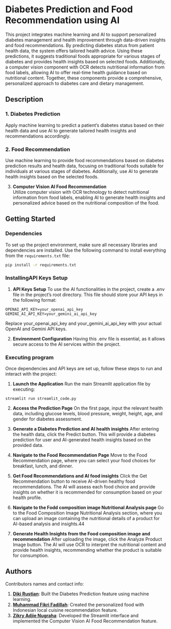 # Diabetes Prediction and Food Recommendation using AI
This project integrates machine learning and AI to support personalized diabetes management and health improvement through data-driven insights and food recommendations. By predicting diabetes status from patient health data, the system offers tailored health advice. Using these predictions, it suggests traditional foods appropriate for various stages of diabetes and provides health insights based on selected foods. Additionally, a computer vision component with OCR detects nutritional information from food labels, allowing AI to offer real-time health guidance based on nutritional content. Together, these components provide a comprehensive, personalized approach to diabetes care and dietary management.

## Description
### 1. **Diabetes Prediction**  
   Apply machine learning to predict a patient’s diabetes status based on their health data and use AI to generate tailored health insights and recommendations accordingly.

### 2. **Food Recommendation**  
   Use machine learning to provide food recommendations based on diabetes prediction results and health data, focusing on traditional foods suitable for individuals at various stages of diabetes. Additionally, use AI to generate health insights based on the selected foods.

3. **Computer Vision AI Food Recommendation**  
   Utilize computer vision with OCR technology to detect nutritional information from food labels, enabling AI to generate health insights and personalized advice based on the nutritional composition of the food.

## Getting Started

### Dependencies
To set up the project environment, make sure all necessary libraries and dependencies are installed. Use the following command to install everything from the `requirements.txt` file:

```bash
pip install -r requirements.txt
```

### InstallingAPI Keys Setup
1. **API Keys Setup**
  To use the AI functionalities in the project, create a .env file in the project’s root directory. This file should store your API keys in the following format:
  ```
  OPENAI_API_KEY=your_openai_api_key
  GEMINI_AI_API_KEY=your_gemini_ai_api_key
  ```
  Replace your_openai_api_key and your_gemini_ai_api_key with your actual OpenAI and Gemini API keys.

2. **Environment Configuration**
  Having this .env file is essential, as it allows secure access to the AI services within the project.

### Executing program
Once dependencies and API keys are set up, follow these steps to run and interact with the project:

1. **Launch the Application**
  Run the main Streamlit application file by executing:
```
streamlit run streamlit_code.py
```
2. **Access the Prediction Page**
  On the first page, input the relevant health data, including glucose levels, blood pressure, weight, height, age, and gender for diabetes assessment.

3. **Generate a Diabetes Prediction and AI health insights**
  After entering the health data, click the Predict button. This will provide a diabetes prediction for user and AI-generated health insights based on the provided data.

4. **Navigate to the Food Recommendation Page**
  Move to the Food Recommendation page, where you can select your food choices for breakfast, lunch, and dinner.

5. **Get Food Recommendations and AI food insights**
  Click the Get Recommendation button to receive AI-driven healthy food recommendations. The AI will assess each food choice and provide insights on whether it is recommended for consumption based on your health profile.

6. **Navigate to the Fodd composition image Nutritional Analysis page**
  Go to the Food Composition Image Nutritional Analysis section, where you can upload an image containing the nutritional details of a product for AI-based analysis and insights.44

7. **Generate Health Insights from the Food composition image and recommendation**
  After uploading the image, click the Analyze Product Image button. The AI will use OCR to interpret the nutritional content and provide health insights, recommending whether the product is suitable for consumption.

## Authors
Contributors names and contact info: 
1. **[Diki Rustian](https://github.com/dikirust)**: Built the Diabetes Prediction feature using machine learning.
2. **[Muhammad Fikri Fadillah](https://github.com/boxside)**: Created the personalized food with Indonesian local cuisine recommendation feature.
3. **[Zikry Adjie Nugraha](https://github.com/nugrahazikry)**: Developed the Streamlit interface and implemented the Computer Vision AI Food Recommendation feature.
